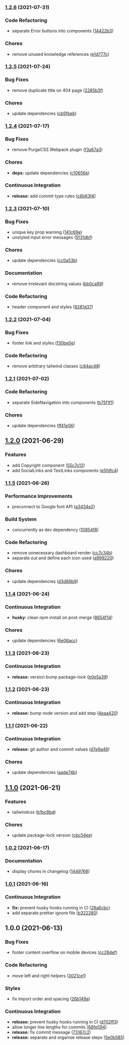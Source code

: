 ### [1.2.6](https://github.com/Joshua-Booth/creact/compare/v1.2.5...v1.2.6) (2021-07-31)


### Code Refactoring

* separate Error buttons into components ([14422b3](https://github.com/Joshua-Booth/creact/commit/14422b33da7c8d104475999700ed3ac8cf661f70))


### Chores

* remove unused knowledge references ([e1d777c](https://github.com/Joshua-Booth/creact/commit/e1d777c409d0e1f6e666e52f34cc728776a4f62e))

### [1.2.5](https://github.com/Joshua-Booth/creact/compare/v1.2.4...v1.2.5) (2021-07-24)


### Bug Fixes

* remove duplicate title on 404 page ([2285b3f](https://github.com/Joshua-Booth/creact/commit/2285b3fbef4582be0a369b697fedb60cc0b36946))


### Chores

* update dependencies ([cb5fbeb](https://github.com/Joshua-Booth/creact/commit/cb5fbeb7f482f228e9258787ee1ac35007d2bd89))

### [1.2.4](https://github.com/Joshua-Booth/creact/compare/v1.2.3...v1.2.4) (2021-07-17)


### Bug Fixes

* remove PurgeCSS Webpack plugin ([f3a67a3](https://github.com/Joshua-Booth/creact/commit/f3a67a359d4ce80be80fc070b36bbc843cf7c029))


### Chores

* **deps:** update dependencies ([c10656e](https://github.com/Joshua-Booth/creact/commit/c10656eea3902b858752ab8070abf0b5a8698c6c))


### Continuous Integration

* **release:** add commit type rules ([c6b63f4](https://github.com/Joshua-Booth/creact/commit/c6b63f41dcd98c63bceb357430819ce9ed67811d))

### [1.2.3](https://github.com/Joshua-Booth/creact/compare/v1.2.2...v1.2.3) (2021-07-10)


### Bug Fixes

* unique key prop warning ([141c69e](https://github.com/Joshua-Booth/creact/commit/141c69ec5a28e4e1052d86b5277d633340930674))
* unstyled input error messages ([5f31dbf](https://github.com/Joshua-Booth/creact/commit/5f31dbfddf73bc17af1e71e8b4ee583b48f1bab4))


### Chores

* update dependencies ([cc0a53b](https://github.com/Joshua-Booth/creact/commit/cc0a53b8a3f30d09e905eae69882643d9e0de353))


### Documentation

* remove irrelevant docstring values ([bb0ca99](https://github.com/Joshua-Booth/creact/commit/bb0ca99139bb231a28e319e7335605bb88d1a973))


### Code Refactoring

* header component and styles ([9281d37](https://github.com/Joshua-Booth/creact/commit/9281d37342e8753b532111d432a6b5d39a4b7368))

### [1.2.2](https://github.com/Joshua-Booth/creact/compare/v1.2.1...v1.2.2) (2021-07-04)


### Bug Fixes

* footer link and styles ([f30be0e](https://github.com/Joshua-Booth/creact/commit/f30be0e9b64909c2bd97bc0d2bcd5ef9f4361443))


### Code Refactoring

* remove arbitrary tailwind classes ([c84ac48](https://github.com/Joshua-Booth/creact/commit/c84ac48fde377f673f4c50db399024d568864439))

### [1.2.1](https://github.com/Joshua-Booth/creact/compare/v1.2.0...v1.2.1) (2021-07-02)


### Code Refactoring

* separate SideNavigation into components ([b75f1f1](https://github.com/Joshua-Booth/creact/commit/b75f1f171147ba8786e731c5db7603784a264de0))


### Chores

* update dependencies ([ff41e06](https://github.com/Joshua-Booth/creact/commit/ff41e06ad0252cc82d15d807c666435c6cc45a03))

## [1.2.0](https://github.com/Joshua-Booth/creact/compare/v1.1.5...v1.2.0) (2021-06-29)


### Features

* add Copyright component ([55c7c12](https://github.com/Joshua-Booth/creact/commit/55c7c1215a1b9d76a89c95f759f358de92eea10d))
* add SocialLinks and TextLinks components ([e5fdfc4](https://github.com/Joshua-Booth/creact/commit/e5fdfc44ed859776b8056e47c0f5fd1970f04bda))

### [1.1.5](https://github.com/Joshua-Booth/creact/compare/v1.1.4...v1.1.5) (2021-06-26)


### Performance Improvements

* preconnect to Google font API ([a3434e2](https://github.com/Joshua-Booth/creact/commit/a3434e284fcf9bd5edf6770e10aa9ad65aa35932))


### Build System

* concurrently as dev dependency ([10854f8](https://github.com/Joshua-Booth/creact/commit/10854f828b2d39efc0b1a6b4cd6927d7420ab92b))


### Code Refactoring

* remove unnecessary dashboard render ([cc7c34b](https://github.com/Joshua-Booth/creact/commit/cc7c34b3d18b3832c4513a31f40271709dfc04d0))
* separate out and define each icon used ([a999220](https://github.com/Joshua-Booth/creact/commit/a999220dd973a0d0d1d5ff5feff7a46bdc6b830d))


### Chores

* update dependencies ([d3d66b9](https://github.com/Joshua-Booth/creact/commit/d3d66b97a7e75077d45ff2dbfd7253fc78827540))

### [1.1.4](https://github.com/Joshua-Booth/creact/compare/v1.1.3...v1.1.4) (2021-06-24)


### Continuous Integration

* **husky:** clean npm install on post-merge ([8654f14](https://github.com/Joshua-Booth/creact/commit/8654f14c5625fd37a698063d5f06c2bb21385eed))


### Chores

* update dependencies ([6e06acc](https://github.com/Joshua-Booth/creact/commit/6e06accf6dbf151a44eaf16cc2e4fa625923e848))

### [1.1.3](https://github.com/Joshua-Booth/creact/compare/v1.1.2...v1.1.3) (2021-06-23)


### Continuous Integration

* **release:** version bump package-lock ([b0e5a39](https://github.com/Joshua-Booth/creact/commit/b0e5a397865415e73252892f976bd1726bfbd7ef))

### [1.1.2](https://github.com/Joshua-Booth/creact/compare/v1.1.1...v1.1.2) (2021-06-23)


### Continuous Integration

* **release:** bump node version and add step ([4eaa420](https://github.com/Joshua-Booth/creact/commit/4eaa420bc1025ade15c63a6cf6e5fd8ed0c4df70))

### [1.1.1](https://github.com/Joshua-Booth/creact/compare/v1.1.0...v1.1.1) (2021-06-22)


### Continuous Integration

* **release:** git author and commit values ([d7e9a48](https://github.com/Joshua-Booth/creact/commit/d7e9a4893e6b7d4b4a322be59515d0e8a24def4f))


### Chores

* update dependencies ([aade74b](https://github.com/Joshua-Booth/creact/commit/aade74bf89c0f39b54407a6a9022a4289fc3deb3))

## [1.1.0](https://github.com/Joshua-Booth/creact/compare/v1.0.2...v1.1.0) (2021-06-21)


### Features

* tailwindcss ([b1bc8bd](https://github.com/Joshua-Booth/creact/commit/b1bc8bdaef3c2389b02d3e6e82aac24ba15118af))


### Chores

* update package-lock version ([cbc54ee](https://github.com/Joshua-Booth/creact/commit/cbc54ee4c8baa4d6676f4bccc6a4525c7c8a1c09))

### [1.0.2](https://github.com/Joshua-Booth/creact/compare/v1.0.1...v1.0.2) (2021-06-17)


### Documentation

* display chores in changelog ([1449768](https://github.com/Joshua-Booth/creact/commit/1449768d535c3745c401df4531a2e5288a8d29a3))

### [1.0.1](https://github.com/Joshua-Booth/creact/compare/v1.0.0...v1.0.1) (2021-06-16)


### Continuous Integration

* **fix:** prevent husky hooks running in CI ([28a6cbc](https://github.com/Joshua-Booth/creact/commit/28a6cbc9f64fdc1a25adf87cedf2fa727b63c3de))
* add separate prettier ignore file ([b322280](https://github.com/Joshua-Booth/creact/commit/b3222800f6d619dd71ab99fbf2b3ed87a8914358))

## 1.0.0 (2021-06-13)


### Bug Fixes

* footer content overflow on mobile devices ([cc28def](https://github.com/Joshua-Booth/creact/commit/cc28def2c32d1eab654f82ff6664476e70e71999))


### Code Refactoring

* move left and right helpers ([3021ce1](https://github.com/Joshua-Booth/creact/commit/3021ce1dfb0a1f42ebeeb882ab6ac70c8b2cd802))


### Styles

* fix import order and spacing ([26b149a](https://github.com/Joshua-Booth/creact/commit/26b149ad8ade8d46cd5afaa44c181f7b4b953437))


### Continuous Integration

* **release:** prevent husky hooks running in CI ([d702ff3](https://github.com/Joshua-Booth/creact/commit/d702ff31b09c8a13856af050606cac8180611d36))
* allow longer line lengths for commits ([68fe594](https://github.com/Joshua-Booth/creact/commit/68fe594cc548b9890fea916a6e73ce12f87d62c8))
* **release:** fix commit message ([73167c2](https://github.com/Joshua-Booth/creact/commit/73167c26c5bcfbc49a3d7fa37acf300a028ff003))
* **release:** separate and organise release steps ([5e0b585](https://github.com/Joshua-Booth/creact/commit/5e0b5855c7d983ea0a70001d47fa0a598ee60384))
